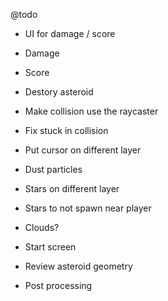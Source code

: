 @todo

- UI for damage / score
- Damage
- Score

- Destory asteroid

- Make collision use the raycaster
- Fix stuck in collision

- Put cursor on different layer
- Dust particles

- Stars on different layer
- Stars to not spawn near player
- Clouds?

- Start screen


- Review asteroid geometry

- Post processing